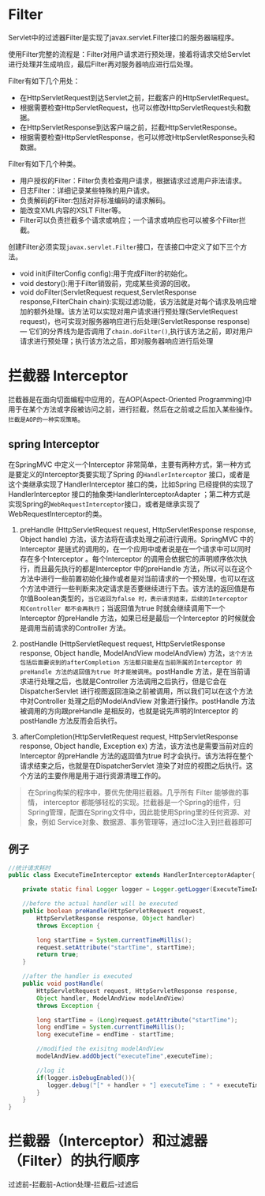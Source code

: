 
# Filter

Servlet中的过滤器Filter是实现了javax.servlet.Filter接口的服务器端程序。

使用Filter完整的流程是：Filter对用户请求进行预处理，接着将请求交给Servlet进行处理并生成响应，最后Filter再对服务器响应进行后处理。

Filter有如下几个用处：
- 在HttpServletRequest到达Servlet之前，拦截客户的HttpServletRequest。
- 根据需要检查HttpServletRequest，也可以修改HttpServletRequest头和数据。
- 在HttpServletResponse到达客户端之前，拦截HttpServletResponse。
- 根据需要检查HttpServletResponse，也可以修改HttpServletResponse头和数据。
     
Filter有如下几个种类。
- 用户授权的Filter：Filter负责检查用户请求，根据请求过滤用户非法请求。
- 日志Filter：详细记录某些特殊的用户请求。
- 负责解码的Filter:包括对非标准编码的请求解码。
- 能改变XML内容的XSLT Filter等。
- Filter可以负责拦截多个请求或响应；一个请求或响应也可以被多个Filter拦截。




创建Filter必须实现`javax.servlet.Filter`接口，在该接口中定义了如下三个方法。
- void init(FilterConfig config):用于完成Filter的初始化。
- void destory():用于Filter销毁前，完成某些资源的回收。
- void doFilter(ServletRequest request,ServletResponse response,FilterChain chain):实现过滤功能，该方法就是对每个请求及响应增加的额外处理。该方法可以实现对用户请求进行预处理(ServletRequest request)，也可实现对服务器响应进行后处理(ServletResponse response) — 它们的分界线为是否调用了`chain.doFilter()`,执行该方法之前，即对用户请求进行预处理；执行该方法之后，即对服务器响应进行后处理


# 拦截器 Interceptor
拦截器是在面向切面编程中应用的，在AOP(Aspect-Oriented Programming)中用于在某个方法或字段被访问之前，进行拦截，然后在之前或之后加入某些操作。`拦截是AOP的一种实现策略`。

## spring Interceptor
在SpringMVC 中定义一个Interceptor 非常简单，主要有两种方式，第一种方式是要定义的Interceptor类要实现了Spring 的`HandlerInterceptor` 接口，或者是这个类继承实现了HandlerInterceptor 接口的类，比如Spring 已经提供的实现了HandlerInterceptor 接口的抽象类HandlerInterceptorAdapter ；第二种方式是实现Spring的`WebRequestInterceptor`接口，或者是继承实现了WebRequestInterceptor的类。

1. preHandle (HttpServletRequest request, HttpServletResponse response, Object handle) 方法，该方法将在请求处理之前进行调用。SpringMVC 中的Interceptor 是链式的调用的，在一个应用中或者说是在一个请求中可以同时存在多个Interceptor 。每个Interceptor 的调用会依据它的声明顺序依次执行，而且最先执行的都是Interceptor 中的preHandle 方法，所以可以在这个方法中进行一些前置初始化操作或者是对当前请求的一个预处理，也可以在这个方法中进行一些判断来决定请求是否要继续进行下去。该方法的返回值是布尔值Boolean类型的，`当它返回为false 时，表示请求结束，后续的Interceptor 和Controller 都不会再执行`；当返回值为true 时就会继续调用下一个Interceptor 的preHandle 方法，如果已经是最后一个Interceptor 的时候就会是调用当前请求的Controller 方法。

2. postHandle (HttpServletRequest request, HttpServletResponse response, Object handle, ModelAndView modelAndView) 方法，`这个方法包括后面要说到的afterCompletion 方法都只能是在当前所属的Interceptor 的preHandle 方法的返回值为true 时才能被调用`。postHandle 方法，是在当前请求进行处理之后，也就是Controller 方法调用之后执行，但是它会在DispatcherServlet 进行视图返回渲染之前被调用，所以我们可以在这个方法中对Controller 处理之后的ModelAndView 对象进行操作。postHandle 方法被调用的方向跟preHandle 是相反的，也就是说先声明的Interceptor 的postHandle 方法反而会后执行。

3. afterCompletion(HttpServletRequest request, HttpServletResponse response, Object handle, Exception ex) 方法，该方法也是需要当前对应的Interceptor 的preHandle 方法的返回值为true 时才会执行。该方法将在整个请求结束之后，也就是在DispatcherServlet 渲染了对应的视图之后执行。这个方法的主要作用是用于进行资源清理工作的。


>在Spring构架的程序中，要优先使用拦截器。几乎所有 Filter 能够做的事情， interceptor 都能够轻松的实现。拦截器是一个Spring的组件，归Spring管理，配置在Spring文件中，因此能使用Spring里的任何资源、对象，例如 Service对象、数据源、事务管理等，通过IoC注入到拦截器即可

## 例子
```java
//统计请求耗时
public class ExecuteTimeInterceptor extends HandlerInterceptorAdapter{

    private static final Logger logger = Logger.getLogger(ExecuteTimeInterceptor.class);

    //before the actual handler will be executed
    public boolean preHandle(HttpServletRequest request,
        HttpServletResponse response, Object handler)
        throws Exception {

        long startTime = System.currentTimeMillis();
        request.setAttribute("startTime", startTime);
        return true;
    }

    //after the handler is executed
    public void postHandle(
        HttpServletRequest request, HttpServletResponse response,
        Object handler, ModelAndView modelAndView)
        throws Exception {

        long startTime = (Long)request.getAttribute("startTime");
        long endTime = System.currentTimeMillis();
        long executeTime = endTime - startTime;

        //modified the exisitng modelAndView
        modelAndView.addObject("executeTime",executeTime);

        //log it
        if(logger.isDebugEnabled()){
           logger.debug("[" + handler + "] executeTime : " + executeTime + "ms");
        }
    }
} 
```



# 拦截器（Interceptor）和过滤器（Filter）的执行顺序
过滤前-拦截前-Action处理-拦截后-过滤后


